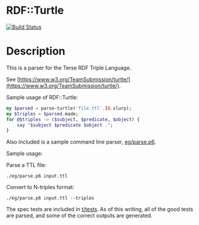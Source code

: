 # RDF::Turtle

[![Build Status](https://travis-ci.org/bduggan/p6-rdf-turtle.svg)](https://travis-ci.org/bduggan/p6-rdf-turtle)

# Description

This is a parser for the Terse RDF Triple Language.

See [https://www.w3.org/TeamSubmission/turtle/](https://www.w3.org/TeamSubmission/turtle/).

Sample usage of RDF::Turtle:

```p6
my $parsed = parse-turtle('file.ttl'.IO.slurp);
my $triples = $parsed.made;
for @$triples -> ($subject, $predicate, $object) {
    say "$subject $predicate $object .";
}
```

Also included is a sample command line parser, [eg/parse.p6](https://github.com/bduggan/p6-rdf-turtle/blob/master/eg/parse.p6).

Sample usage:

Parse a TTL file:

    ./eg/parse.p6 input.ttl

Convert to N-triples format:

    ./eg/parse.p6 input.ttl --triples

The spec tests are included in [t/tests](https://github.com/bduggan/p6-rdf-turtle/tree/master/t/tests).  As of this
writing, all of the good tests are parsed, and some of the correct
outputs are generated.

